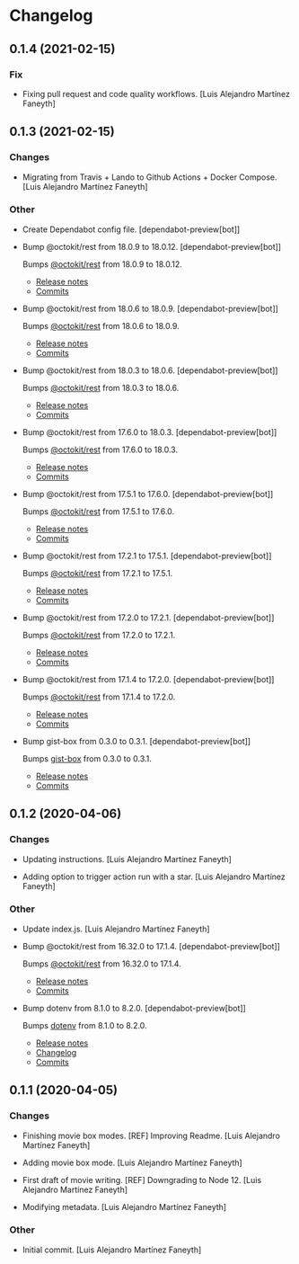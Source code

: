 # Changelog


## 0.1.4 (2021-02-15)

### Fix

* Fixing pull request and code quality workflows. [Luis Alejandro Martínez Faneyth]


## 0.1.3 (2021-02-15)

### Changes

* Migrating from Travis + Lando to Github Actions + Docker Compose. [Luis Alejandro Martínez Faneyth]

### Other

* Create Dependabot config file. [dependabot-preview[bot]]

* Bump @octokit/rest from 18.0.9 to 18.0.12. [dependabot-preview[bot]]

  Bumps [@octokit/rest](https://github.com/octokit/rest.js) from 18.0.9 to 18.0.12.
  - [Release notes](https://github.com/octokit/rest.js/releases)
  - [Commits](https://github.com/octokit/rest.js/compare/v18.0.9...v18.0.12)

* Bump @octokit/rest from 18.0.6 to 18.0.9. [dependabot-preview[bot]]

  Bumps [@octokit/rest](https://github.com/octokit/rest.js) from 18.0.6 to 18.0.9.
  - [Release notes](https://github.com/octokit/rest.js/releases)
  - [Commits](https://github.com/octokit/rest.js/compare/v18.0.6...v18.0.9)

* Bump @octokit/rest from 18.0.3 to 18.0.6. [dependabot-preview[bot]]

  Bumps [@octokit/rest](https://github.com/octokit/rest.js) from 18.0.3 to 18.0.6.
  - [Release notes](https://github.com/octokit/rest.js/releases)
  - [Commits](https://github.com/octokit/rest.js/compare/v18.0.3...v18.0.6)

* Bump @octokit/rest from 17.6.0 to 18.0.3. [dependabot-preview[bot]]

  Bumps [@octokit/rest](https://github.com/octokit/rest.js) from 17.6.0 to 18.0.3.
  - [Release notes](https://github.com/octokit/rest.js/releases)
  - [Commits](https://github.com/octokit/rest.js/compare/v17.6.0...v18.0.3)

* Bump @octokit/rest from 17.5.1 to 17.6.0. [dependabot-preview[bot]]

  Bumps [@octokit/rest](https://github.com/octokit/rest.js) from 17.5.1 to 17.6.0.
  - [Release notes](https://github.com/octokit/rest.js/releases)
  - [Commits](https://github.com/octokit/rest.js/compare/v17.5.1...v17.6.0)

* Bump @octokit/rest from 17.2.1 to 17.5.1. [dependabot-preview[bot]]

  Bumps [@octokit/rest](https://github.com/octokit/rest.js) from 17.2.1 to 17.5.1.
  - [Release notes](https://github.com/octokit/rest.js/releases)
  - [Commits](https://github.com/octokit/rest.js/compare/v17.2.1...v17.5.1)

* Bump @octokit/rest from 17.2.0 to 17.2.1. [dependabot-preview[bot]]

  Bumps [@octokit/rest](https://github.com/octokit/rest.js) from 17.2.0 to 17.2.1.
  - [Release notes](https://github.com/octokit/rest.js/releases)
  - [Commits](https://github.com/octokit/rest.js/compare/v17.2.0...v17.2.1)

* Bump @octokit/rest from 17.1.4 to 17.2.0. [dependabot-preview[bot]]

  Bumps [@octokit/rest](https://github.com/octokit/rest.js) from 17.1.4 to 17.2.0.
  - [Release notes](https://github.com/octokit/rest.js/releases)
  - [Commits](https://github.com/octokit/rest.js/compare/v17.1.4...v17.2.0)

* Bump gist-box from 0.3.0 to 0.3.1. [dependabot-preview[bot]]

  Bumps [gist-box](https://github.com/JasonEtco/gist-box) from 0.3.0 to 0.3.1.
  - [Release notes](https://github.com/JasonEtco/gist-box/releases)
  - [Commits](https://github.com/JasonEtco/gist-box/compare/v0.3.0...v0.3.1)


## 0.1.2 (2020-04-06)

### Changes

* Updating instructions. [Luis Alejandro Martínez Faneyth]

* Adding option to trigger action run with a star. [Luis Alejandro Martínez Faneyth]

### Other

* Update index.js. [Luis Alejandro Martínez Faneyth]

* Bump @octokit/rest from 16.32.0 to 17.1.4. [dependabot-preview[bot]]

  Bumps [@octokit/rest](https://github.com/octokit/rest.js) from 16.32.0 to 17.1.4.
  - [Release notes](https://github.com/octokit/rest.js/releases)
  - [Commits](https://github.com/octokit/rest.js/compare/v16.32.0...v17.1.4)

* Bump dotenv from 8.1.0 to 8.2.0. [dependabot-preview[bot]]

  Bumps [dotenv](https://github.com/motdotla/dotenv) from 8.1.0 to 8.2.0.
  - [Release notes](https://github.com/motdotla/dotenv/releases)
  - [Changelog](https://github.com/motdotla/dotenv/blob/master/CHANGELOG.md)
  - [Commits](https://github.com/motdotla/dotenv/compare/v8.1.0...v8.2.0)


## 0.1.1 (2020-04-05)

### Changes

* Finishing movie box modes. [REF] Improving Readme. [Luis Alejandro Martínez Faneyth]

* Adding movie box mode. [Luis Alejandro Martínez Faneyth]

* First draft of movie writing. [REF] Downgrading to Node 12. [Luis Alejandro Martínez Faneyth]

* Modifying metadata. [Luis Alejandro Martínez Faneyth]

### Other

* Initial commit. [Luis Alejandro Martínez Faneyth]


